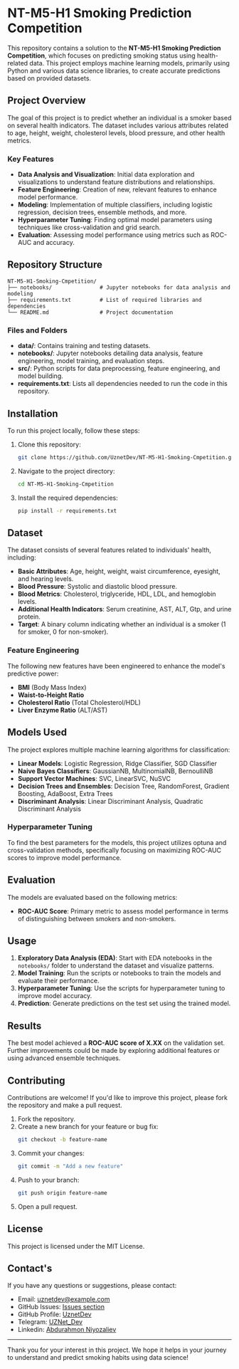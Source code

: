# NT-M5-H1 Smoking Prediction Competition

This repository contains a solution to the **NT-M5-H1 Smoking Prediction Competition**, which focuses on predicting smoking status using health-related data. This project employs machine learning models, primarily using Python and various data science libraries, to create accurate predictions based on provided datasets.

## Project Overview

The goal of this project is to predict whether an individual is a smoker based on several health indicators. The dataset includes various attributes related to age, height, weight, cholesterol levels, blood pressure, and other health metrics.

### Key Features
- **Data Analysis and Visualization**: Initial data exploration and visualizations to understand feature distributions and relationships.
- **Feature Engineering**: Creation of new, relevant features to enhance model performance.
- **Modeling**: Implementation of multiple classifiers, including logistic regression, decision trees, ensemble methods, and more.
- **Hyperparameter Tuning**: Finding optimal model parameters using techniques like cross-validation and grid search.
- **Evaluation**: Assessing model performance using metrics such as ROC-AUC and accuracy.

## Repository Structure

```
NT-M5-H1-Smoking-Cmpetition/
├── notebooks/               # Jupyter notebooks for data analysis and modeling
├── requirements.txt         # List of required libraries and dependencies
└── README.md                # Project documentation
```

### Files and Folders

- **data/**: Contains training and testing datasets.
- **notebooks/**: Jupyter notebooks detailing data analysis, feature engineering, model training, and evaluation steps.
- **src/**: Python scripts for data preprocessing, feature engineering, and model building.
- **requirements.txt**: Lists all dependencies needed to run the code in this repository.
  
## Installation

To run this project locally, follow these steps:

1. Clone this repository:
   ```bash
   git clone https://github.com/UznetDev/NT-M5-H1-Smoking-Cmpetition.git
   ```
2. Navigate to the project directory:
   ```bash
   cd NT-M5-H1-Smoking-Cmpetition
   ```
3. Install the required dependencies:
   ```bash
   pip install -r requirements.txt
   ```

## Dataset

The dataset consists of several features related to individuals' health, including:
- **Basic Attributes**: Age, height, weight, waist circumference, eyesight, and hearing levels.
- **Blood Pressure**: Systolic and diastolic blood pressure.
- **Blood Metrics**: Cholesterol, triglyceride, HDL, LDL, and hemoglobin levels.
- **Additional Health Indicators**: Serum creatinine, AST, ALT, Gtp, and urine protein.
- **Target**: A binary column indicating whether an individual is a smoker (1 for smoker, 0 for non-smoker).

### Feature Engineering

The following new features have been engineered to enhance the model's predictive power:
- **BMI** (Body Mass Index)
- **Waist-to-Height Ratio**
- **Cholesterol Ratio** (Total Cholesterol/HDL)
- **Liver Enzyme Ratio** (ALT/AST)

## Models Used

The project explores multiple machine learning algorithms for classification:
- **Linear Models**: Logistic Regression, Ridge Classifier, SGD Classifier
- **Naive Bayes Classifiers**: GaussianNB, MultinomialNB, BernoulliNB
- **Support Vector Machines**: SVC, LinearSVC, NuSVC
- **Decision Trees and Ensembles**: Decision Tree, RandomForest, Gradient Boosting, AdaBoost, Extra Trees
- **Discriminant Analysis**: Linear Discriminant Analysis, Quadratic Discriminant Analysis

### Hyperparameter Tuning

To find the best parameters for the models, this project utilizes optuna and cross-validation methods, specifically focusing on maximizing ROC-AUC scores to improve model performance.

## Evaluation

The models are evaluated based on the following metrics:
- **ROC-AUC Score**: Primary metric to assess model performance in terms of distinguishing between smokers and non-smokers.

## Usage

1. **Exploratory Data Analysis (EDA)**: Start with EDA notebooks in the `notebooks/` folder to understand the dataset and visualize patterns.
2. **Model Training**: Run the scripts or notebooks to train the models and evaluate their performance.
3. **Hyperparameter Tuning**: Use the scripts for hyperparameter tuning to improve model accuracy.
4. **Prediction**: Generate predictions on the test set using the trained model.

## Results

The best model achieved a **ROC-AUC score of X.XX** on the validation set. Further improvements could be made by exploring additional features or using advanced ensemble techniques.

## Contributing

Contributions are welcome! If you'd like to improve this project, please fork the repository and make a pull request.

1. Fork the repository.
2. Create a new branch for your feature or bug fix:
   ```bash
   git checkout -b feature-name
   ```
3. Commit your changes:
   ```bash
   git commit -m "Add a new feature"
   ```
4. Push to your branch:
   ```bash
   git push origin feature-name
   ```
5. Open a pull request.

## License

This project is licensed under the MIT License.

## Contact's

If you have any questions or suggestions, please contact:
- Email: uznetdev@example.com
- GitHub Issues: [Issues section](https://github.com/UznetDev/Aiogram-Bot-Template/issues)
- GitHub Profile: [UznetDev](https://github.com/UznetDev/)
- Telegram: [UZNet_Dev](https://t.me/UZNet_Dev)
- Linkedin: [Abdurahmon Niyozaliev](https://www.linkedin.com/in/abdurakhmon-niyozaliyev-%F0%9F%87%B5%F0%9F%87%B8-66545222a/)

---

Thank you for your interest in this project. We hope it helps in your journey to understand and predict smoking habits using data science!
